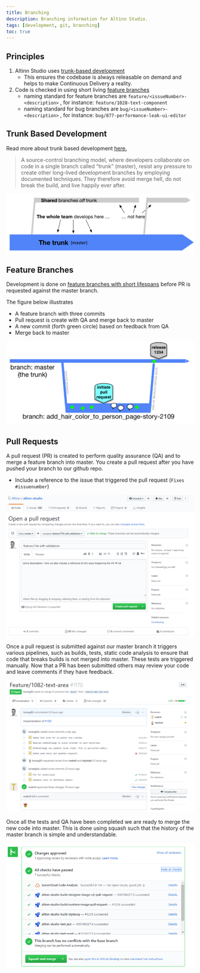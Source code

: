 ```yaml
---
title: Branching
description: Branching information for Altinn Studio.
tags: [development, git, branching]
toc: true
---
```


## Principles

1. Altinn Studio uses [trunk-based development](##Trunk-Based-Development)
    - This ensures the codebase is always releasable on demand and helps to make Continuous Delivery a reality.
2. Code is checked in using short living [feature branches](##Feature-Branches)
    - naming standard for feature branches are `feature/<issueNumber>-<description>` , for instance: `feature/1028-text-component`
    - naming standard for bug branches are `bug/<issueNumber>-<description>` , for instance: `bug/877-performance-leak-ui-editor`

## Trunk Based Development

Read more about trunk based development [here.](https://trunkbaseddevelopment.com/)

> A source-control branching model, where developers collaborate on code in a single branch called “trunk” (master), resist any pressure to create other long-lived development branches by employing documented techniques.
> They therefore avoid merge hell, do not break the build, and live happily ever after.

![Trunk-Based-Development](trunk-based.png "Trunk based development")

## Feature Branches

Development is done on [feature branches with short lifespans](https://trunkbaseddevelopment.com/short-lived-feature-branches/) before PR is requested against the master branch.

The figure below illustrates

- A feature branch with three commits
- Pull request is create with QA and merge back to master
- A new commit (forth green circle) based on feedback from QA
- Merge back to master

![Feature-Branches](feature-branches.png "Feature branches")

## Pull Requests

A pull request (PR) is created to perform quality assurance (QA) and to merge a feature branch into master.
You create a pull request after you have pushed your branch to our github repo.

- Include a reference to the issue that triggered the pull request (`Fixes #issuenumber`)

![Create-Pull-Request](create-pull-request.PNG "Create a pull request")

Once a pull request is submitted against our master branch it triggers various pipelines, such as builds, tests, static code analysis to ensure that code that breaks builds is not merged into master. These tests are triggered manually.
Now that a PR has been submitted others may review your code and leave comments if they have feedback.

![Pull-Request](pullrequest.PNG "Pull request")

Once all the tests and QA have been completed we are ready to merge the new code into master.
This is done using squash such that the history of the master branch is simple and understandable.

![Pull-request-squash](pull-request-squash.PNG "Merge pull request into master")
